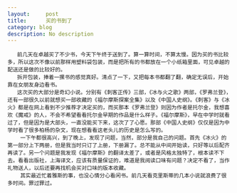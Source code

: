 ```yaml
---
layout:     post
title:      买的书到了
category: blog
description: No description
---
```

       前几天在卓越买了不少书，今天下午终于送到了。算一算时间，不算太慢。因为买的书比较多，所以这次不像以前那样用塑料袋包装，而是把所有的书都放在一个小纸箱里面，可见卓越的配送还是做的比较好的。
       拆开包装，捧着一摞书的感觉真好。清点了一下，又把每本书都翻了翻，确定无误后，开始靠在女朋友身边看书。
       这次买的大部分是奇幻小说。分别有《刺客正传》三部，《冰与火之歌》两部，《罗弗兰登》，还有一部很久以前就想买一部收藏的《福尔摩斯探案全集》以及《中国人史纲》。《刺客》与《冰火》都是在网上看到不少推荐才决定买的，而买那本《罗弗兰登》则因为作者是托尔金，我想喜欢《魔戒》的人，不会不希望看看托尔金早期的作品是什么样子。《福尔摩斯》，早在中学时就看过了，但是因为是大部头，一直没能买下来，这次了了心愿。那部《中国人史纲》仅仅是因为中学时看了很多柏杨的杂文，现在想看看这老头儿的历史是怎么写的。
        一下午都很高兴，到了晚上，发现了问题，当然，部分是我自己的问题。首先《冰火》的第一部分上下两册，但是我当时只订了上册，下册漏了。总不能从中间开始读，只好等以后配齐再读了。另一个问题是我发现《福尔摩斯》的翻译太差了，或者是风格太独特了，根本读不下去。看看出版社，上海译文，应该有质量保证的，难道是我阅读口味有问题？决定不看了，当作礼物送人，以后还要再找机会买对口味的版本收藏。
        其实最近忙着雅斯的事，也没心情分心看闲书。前几天看克里斯蒂的几本小说就浪费了很多时间。罪过罪过。